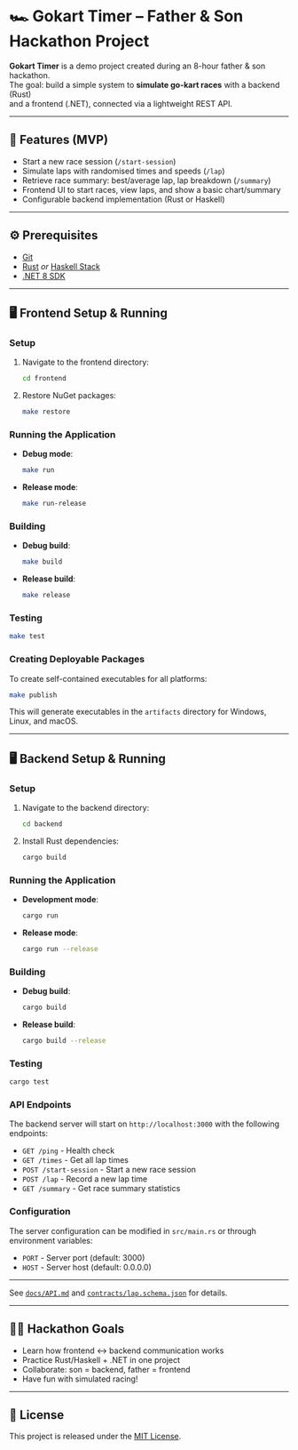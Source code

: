# 🏎️ Gokart Timer – Father & Son Hackathon Project

**Gokart Timer** is a demo project created during an 8-hour father & son hackathon.  
The goal: build a simple system to **simulate go-kart races** with a backend (Rust)  
and a frontend (.NET), connected via a lightweight REST API.

---

## 🚀 Features (MVP)
- Start a new race session (`/start-session`)
- Simulate laps with randomised times and speeds (`/lap`)
- Retrieve race summary: best/average lap, lap breakdown (`/summary`)
- Frontend UI to start races, view laps, and show a basic chart/summary
- Configurable backend implementation (Rust or Haskell)

---

## ⚙️ Prerequisites
- [Git](https://git-scm.com/)  
- [Rust](https://www.rust-lang.org/) *or* [Haskell Stack](https://docs.haskellstack.org/)  
- [.NET 8 SDK](https://dotnet.microsoft.com/download)  

---

## 🖥️ Frontend Setup & Running

### Setup
1. Navigate to the frontend directory:
   ```bash
   cd frontend
   ```

2. Restore NuGet packages:
   ```bash
   make restore
   ```

### Running the Application
- **Debug mode**:
   ```bash
   make run
   ```

- **Release mode**:
   ```bash
   make run-release
   ```

### Building
- **Debug build**:
   ```bash
   make build
   ```

- **Release build**:
   ```bash
   make release
   ```

### Testing
```bash
make test
```

### Creating Deployable Packages
To create self-contained executables for all platforms:
```bash
make publish
```

This will generate executables in the `artifacts` directory for Windows, Linux, and macOS.

---

## 🖥️ Backend Setup & Running

### Setup
1. Navigate to the backend directory:
   ```bash
   cd backend
   ```

2. Install Rust dependencies:
   ```bash
   cargo build
   ```

### Running the Application
- **Development mode**:
   ```bash
   cargo run
   ```

- **Release mode**:
   ```bash
   cargo run --release
   ```

### Building
- **Debug build**:
   ```bash
   cargo build
   ```

- **Release build**:
   ```bash
   cargo build --release
   ```

### Testing
```bash
cargo test
```

### API Endpoints
The backend server will start on `http://localhost:3000` with the following endpoints:
- `GET /ping` - Health check
- `GET /times` - Get all lap times
- `POST /start-session` - Start a new race session
- `POST /lap` - Record a new lap time
- `GET /summary` - Get race summary statistics

### Configuration
The server configuration can be modified in `src/main.rs` or through environment variables:
- `PORT` - Server port (default: 3000)
- `HOST` - Server host (default: 0.0.0.0)

---

See [`docs/API.md`](docs/API.md) and [`contracts/lap.schema.json`](contracts/lap.schema.json) for details.

---

## 👨‍👦 Hackathon Goals
- Learn how frontend ↔ backend communication works  
- Practice Rust/Haskell + .NET in one project  
- Collaborate: son = backend, father = frontend  
- Have fun with simulated racing!

---

## 📜 License
This project is released under the [MIT License](LICENSE).

